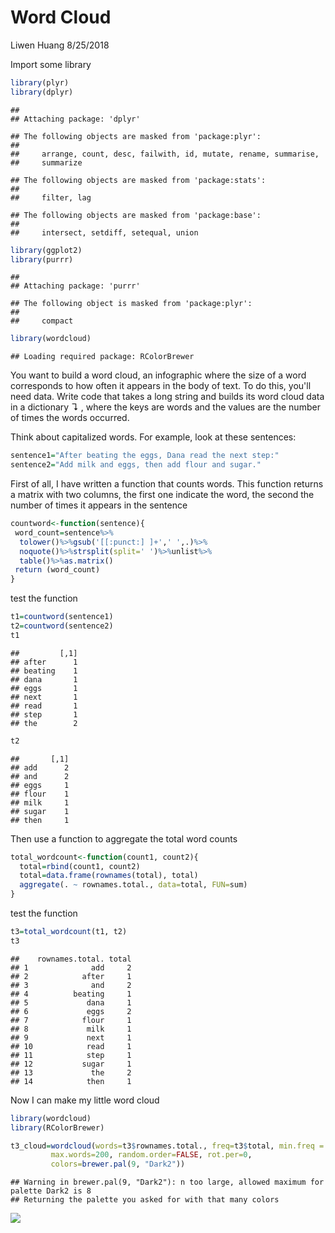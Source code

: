 Word Cloud
================
Liwen Huang
8/25/2018

Import some library

``` r
library(plyr)
library(dplyr)
```

    ## 
    ## Attaching package: 'dplyr'

    ## The following objects are masked from 'package:plyr':
    ## 
    ##     arrange, count, desc, failwith, id, mutate, rename, summarise,
    ##     summarize

    ## The following objects are masked from 'package:stats':
    ## 
    ##     filter, lag

    ## The following objects are masked from 'package:base':
    ## 
    ##     intersect, setdiff, setequal, union

``` r
library(ggplot2)
library(purrr)
```

    ## 
    ## Attaching package: 'purrr'

    ## The following object is masked from 'package:plyr':
    ## 
    ##     compact

``` r
library(wordcloud)
```

    ## Loading required package: RColorBrewer

You want to build a word cloud, an infographic where the size of a word corresponds to how often it appears in the body of text. To do this, you'll need data. Write code that takes a long string and builds its word cloud data in a dictionary ↴ , where the keys are words and the values are the number of times the words occurred.

Think about capitalized words. For example, look at these sentences:

``` r
sentence1="After beating the eggs, Dana read the next step:"
sentence2="Add milk and eggs, then add flour and sugar."
```

First of all, I have written a function that counts words. This function returns a matrix with two columns, the first one indicate the word, the second the number of times it appears in the sentence

``` r
countword<-function(sentence){
 word_count=sentence%>%
  tolower()%>%gsub('[[:punct:] ]+',' ',.)%>%
  noquote()%>%strsplit(split=' ')%>%unlist%>%
  table()%>%as.matrix()
 return (word_count)
}
```

test the function

``` r
t1=countword(sentence1)
t2=countword(sentence2)
t1
```

    ##         [,1]
    ## after      1
    ## beating    1
    ## dana       1
    ## eggs       1
    ## next       1
    ## read       1
    ## step       1
    ## the        2

``` r
t2
```

    ##       [,1]
    ## add      2
    ## and      2
    ## eggs     1
    ## flour    1
    ## milk     1
    ## sugar    1
    ## then     1

Then use a function to aggregate the total word counts

``` r
total_wordcount<-function(count1, count2){
  total=rbind(count1, count2)
  total=data.frame(rownames(total), total)
  aggregate(. ~ rownames.total., data=total, FUN=sum)  
}
```

test the function

``` r
t3=total_wordcount(t1, t2)
t3
```

    ##    rownames.total. total
    ## 1              add     2
    ## 2            after     1
    ## 3              and     2
    ## 4          beating     1
    ## 5             dana     1
    ## 6             eggs     2
    ## 7            flour     1
    ## 8             milk     1
    ## 9             next     1
    ## 10            read     1
    ## 11            step     1
    ## 12           sugar     1
    ## 13             the     2
    ## 14            then     1

Now I can make my little word cloud

``` r
library(wordcloud)
library(RColorBrewer)

t3_cloud=wordcloud(words=t3$rownames.total., freq=t3$total, min.freq = 1,
         max.words=200, random.order=FALSE, rot.per=0, 
         colors=brewer.pal(9, "Dark2"))
```

    ## Warning in brewer.pal(9, "Dark2"): n too large, allowed maximum for palette Dark2 is 8
    ## Returning the palette you asked for with that many colors

![](word_cloud_files/figure-markdown_github/unnamed-chunk-7-1.png)
